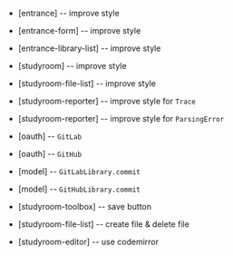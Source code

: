 - [entrance] -- improve style
- [entrance-form] -- improve style
- [entrance-library-list] -- improve style

- [studyroom] -- improve style
- [studyroom-file-list] -- improve style
- [studyroom-reporter] -- improve style for `Trace`
- [studyroom-reporter] -- improve style for `ParsingError`

- [oauth] -- `GitLab`
- [oauth] -- `GitHub`

- [model] -- `GitLabLibrary.commit`
- [model] -- `GitHubLibrary.commit`

- [studyroom-toolbox] -- save button

- [studyroom-file-list] -- create file & delete file

- [studyroom-editor] -- use codemirror
